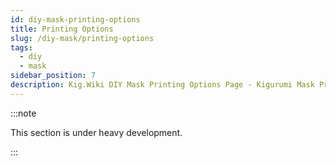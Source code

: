```yaml
---
id: diy-mask-printing-options
title: Printing Options
slug: /diy-mask/printing-options
tags:
  - diy
  - mask
sidebar_position: 7
description: Kig.Wiki DIY Mask Printing Options Page - Kigurumi Mask Printing Options
---
```

:::note

This section is under heavy development.

:::